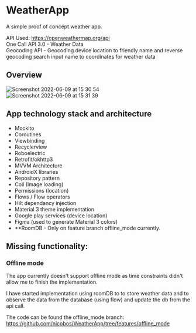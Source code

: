 # WeatherApp

A simple proof of concept weather app.

API Used: https://openweathermap.org/api  
One Call API 3.0 - Weather Data  
Geocoding API - Geocoding device location to friendly name and reverse geocoding search input name to coordinates for weather data    

## Overview

![Screenshot 2022-06-09 at 15 30 54](https://user-images.githubusercontent.com/5444730/172859167-98416504-8296-4c20-934f-85cde0b89e94.png)
![Screenshot 2022-06-09 at 15 31 39](https://user-images.githubusercontent.com/5444730/172859344-eaa9337f-581f-480a-9af8-8b4ac336bfaa.png)


## App technology stack and architecture 
   - Mockito
   - Coroutines
   - Viewbinding
   - Recyclerview
   - Roboelectric
   - Retrofit/okhttp3 
   - MVVM Architecture
   - AndroidX libraries
   - Repository pattern 
   - Coil (Image loading)
   - Permissions (location)
   - Flows / Flow operators
   - Hilt dependancy injection 
   - Material 3 theme implementation
   - Google play services (device location)
   - Figma (used to generate Material 3 colors)
   - **RoomDB - Only on feature branch offline_mode currently.  

## Missing functionality:

### Offline mode
The app currently doesn't support offline mode as time constraints didn't allow me to finish the implementation.  

I have started implementation using roomDB to to store weather data and to observe the data from the database (using flow) and update the db from the api call.  

The code can be found the offline_mode branch: https://github.com/nicobos/WeatherApp/tree/features/offline_mode



